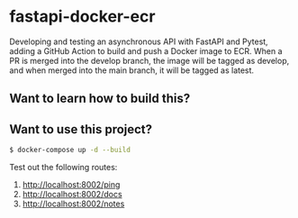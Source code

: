 
# fastapi-docker-ecr

Developing and testing an asynchronous API with FastAPI and Pytest, adding a GitHub Action to build and push a Docker image to ECR. When a PR is merged into the develop branch, the image will be tagged as develop, and when merged into the main branch, it will be tagged as latest.


## Want to learn how to build this?


## Want to use this project?


```sh
$ docker-compose up -d --build
```

Test out the following routes:

1. [http://localhost:8002/ping](http://localhost:8002/ping)
1. [http://localhost:8002/docs](http://localhost:8002/docs)
1. [http://localhost:8002/notes](http://localhost:8002/notes)

